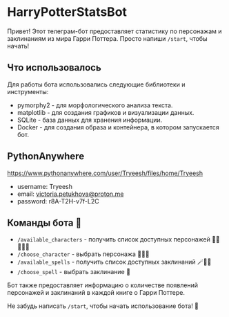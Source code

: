 # HarryPotterStatsBot

Привет! Этот телеграм-бот предоставляет статистику по персонажам и заклинаниям из мира Гарри Поттера. Просто напиши `/start`, чтобы начать!

## Что использовалось

Для работы бота использовались следующие библиотеки и инструменты:

- pymorphy2 - для морфологического анализа текста.
- matplotlib - для создания графиков и визуализации данных.
- SQLite - база данных для хранения информации.
- Docker - для создания образа и контейнера, в котором запускается бот.

## PythonAnywhere
https://www.pythonanywhere.com/user/Tryeesh/files/home/Tryeesh
- username: Tryeesh
- email: victoria.petukhova@proton.me
- password: r8A-T2H-v7f-L2C

## Команды бота 🤔

- `/available_characters` - получить список доступных персонажей 🧌🧙🧙🏻‍♂️
- `/choose_character` - выбрать персонажа 🧝🏻‍♀️
- `/available_spells` - получить список доступных заклинаний 🪄🔮✨
- `/choose_spell` - выбрать заклинание 🌟

Бот также предоставляет информацию о количестве появлений персонажей и заклинаний в каждой книге о Гарри Поттере.

Не забудь написать `/start`, чтобы начать использование бота! 🚀

